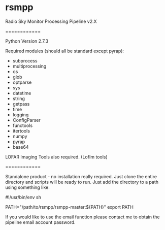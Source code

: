 rsmpp
============

Radio Sky Monitor Processing Pipeline v2.X

============

Python Version 2.7.3

Required modules (should all be standard except pyrap):

* subprocess
* multiprocessing
* os
* glob
* optparse
* sys
* datetime
* string
* getpass
* time
* logging
* ConfigParser
* functools
* itertools
* numpy
* pyrap
* base64

LOFAR Imaging Tools also required. (LofIm tools)

============

Standalone product - no installation really required. Just clone the entire directory and scripts will be ready to run. Just add the directory to a path using something like:

\#!/usr/bin/env sh

PATH="/path/to/rsmpp/rsmpp-master:${PATH}"
export PATH

If you would like to use the email function please contact me to obtain the pipeline email account password.
